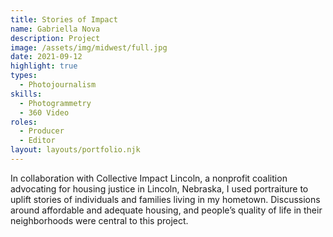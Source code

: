 ```yaml
---
title: Stories of Impact
name: Gabriella Nova
description: Project
image: /assets/img/midwest/full.jpg
date: 2021-09-12
highlight: true
types:
  - Photojournalism
skills:
  - Photogrammetry
  - 360 Video
roles:
  - Producer
  - Editor
layout: layouts/portfolio.njk
---
```


In collaboration with Collective Impact Lincoln, a nonprofit coalition advocating for housing justice in Lincoln, Nebraska, I used portraiture to uplift stories of individuals and families living in my hometown. Discussions around affordable and adequate housing, and people’s quality of life in their neighborhoods were central to this project. 